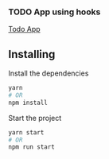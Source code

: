 ### TODO App using hooks

[Todo App](ttps://602e7de7ec12880d332e53e1--jj-todo-hooks.netlify.app 'App current state')

## Installing
Install the dependencies
```bash
yarn 
# OR
npm install
``` 
Start the project   
```bash
yarn start 
# OR
npm run start 
```
